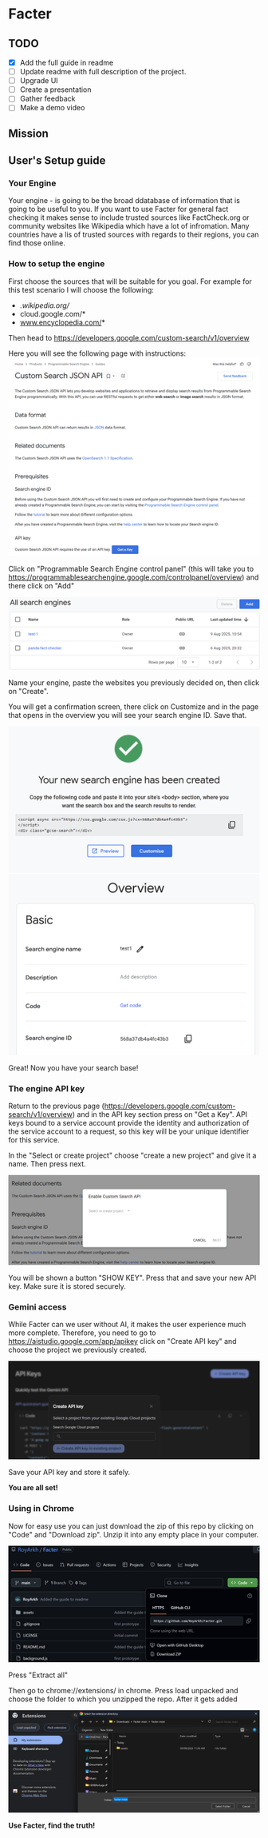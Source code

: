 # Facter

## TODO
- [x] Add the full guide in readme
- [ ] Update readme with full description of the project.
- [ ] Upgrade UI
- [ ] Create a presentation
- [ ] Gather feedback
- [ ] Make a demo video

## Mission 


## User's Setup guide
### Your Engine
Your engine - is going to be the broad ddatabase of information that is going to be useful to you. If you want to use Facter for general fact checking it makes sense to include trusted sources like FactCheck.org or community websites like Wikipedia which have a lot of infromation. Many countries have a lis of trusted sources with regards to their regions, you can find those online.

### How to setup the engine
First choose the sources that will be suitable for you goal. For example for this test scenario I will choose the following:
- *.wikipedia.org/*
- cloud.google.com/*
- www.encyclopedia.com/*

Then head to https://developers.google.com/custom-search/v1/overview

Here you will see the following page with instructions:
![Google developers page](assets/image2.png)


Click on "Programmable Search Engine control panel" (this will take you to https://programmablesearchengine.google.com/controlpanel/overview) and there click on "Add"

![Programmable Search Engine overview](assets/image3.png)

Name your engine, paste the websites you previously decided on, then click on "Create". 

You will get a confirmation screen, there click on Customize and in the page that opens in the overview you will see your search engine ID. Save that.

![Programmable Search Engine overview](assets/image4.png)
![Programmable Search Engine overview](assets/image5.png)

Great! Now you have your search base!

### The engine API key

Return to the previous page (https://developers.google.com/custom-search/v1/overview) and in the API key section press on "Get a Key". API keys bound to a service account provide the identity and authorization of the service account to a request, so this key will be your unique identifier for this service. 

In the "Select or create project" choose "create a new project" and give it a name. Then press next. 
 
![Programmable Search Engine overview](assets/image6.png)

You will be shown a button "SHOW KEY". Press that and save your new API key. Make sure it is stored securely.


### Gemini access

While Facter can we user without AI, it makes the user experience much more complete. Therefore, you need to go to https://aistudio.google.com/app/apikey click on "Create API key" and choose the project we previously created. 

![Programmable Search Engine overview](assets/image7.png)

Save your API key and store it safely. 

**You are all set!** 

### Using in Chrome

Now for easy use you can just download the zip of this repo by clicking on "Code" and "Download zip". Unzip it into any empty place in your computer. 

![Programmable Search Engine overview](assets/image8.png)

Press "Extract all" 

Then go to chrome://extensions/ in chrome. Press load unpacked and choose the folder to which you unzipped the repo. After it gets added 

![Programmable Search Engine overview](assets/image9.png)


**Use Facter, find the truth!**

